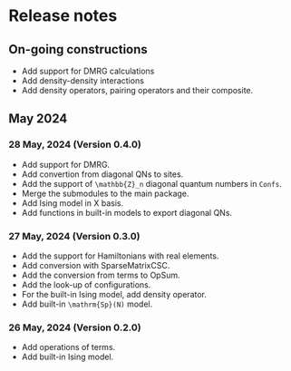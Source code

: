 # Release notes 

## On-going constructions 

- Add support for DMRG calculations 
- Add density-density interactions
- Add density operators, pairing operators and their composite. 

## May 2024

### 28 May, 2024 (Version 0.4.0)

- Add support for DMRG.
- Add convertion from diagonal QNs to sites. 
- Add the support of ``\mathbb{Z}_n`` diagonal quantum numbers in `Confs`.
- Merge the submodules to the main package. 
- Add Ising model in X basis.  
- Add functions in built-in models to export diagonal QNs. 

### 27 May, 2024 (Version 0.3.0)

- Add the support for Hamiltonians with real elements. 
- Add conversion with SparseMatrixCSC. 
- Add the conversion from terms to OpSum.
- Add the look-up of configurations. 
- For the built-in Ising model, add density operator.
- Add built-in ``\mathrm{Sp}(N)`` model. 

### 26 May, 2024 (Version 0.2.0)

- Add operations of terms.
- Add built-in Ising model. 